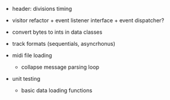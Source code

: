 
- header: divisions timing
- visitor refactor + event listener interface + event dispatcher?
- convert bytes to ints in data classes
- track formats (sequentials, asyncrhonus)

- midi file loading
    - collapse message parsing loop  
- unit testing
    - basic data loading functions